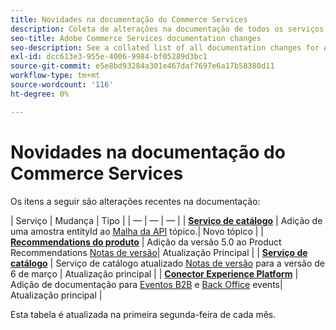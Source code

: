 ```yaml
---
title: Novidades na documentação do Commerce Services
description: Coleta de alterações na documentação de todos os serviços do Commerce
seo-title: Adobe Commerce Services documentation changes
seo-description: See a collated list of all documentation changes for Adobe Commerce Services and integration services.
exl-id: dcc613e3-955e-4006-9984-bf05289d3bc1
source-git-commit: e5e8bd93284a301e467daf7697e6a17b58380d11
workflow-type: tm+mt
source-wordcount: '116'
ht-degree: 0%

---
```


# Novidades na documentação do Commerce Services

Os itens a seguir são alterações recentes na documentação:

| Serviço | Mudança | Tipo | | — | — | — | | [**Serviço de catálogo**](../catalog-service/guide-overview.md) | Adição de uma amostra entityId ao [Malha da API](../catalog-service/mesh.md) tópico.| Novo tópico | | [**Recommendations do produto**](../product-recommendations/guide-overview.md) | Adição da versão 5.0 ao Product Recommendations [Notas de versão](../product-recommendations/release-notes.md)| Atualização Principal | | [**Serviço de catálogo**](../catalog-service/guide-overview.md) | Serviço de catálogo atualizado [Notas de versão](../catalog-service/release-notes.md) para a versão de 6 de março | Atualização principal | | [**Conector Experience Platform**](../experience-platform-connector/overview.md) | Adição de documentação para [Eventos B2B](https://experienceleague.adobe.com/docs/commerce-merchant-services/experience-platform-connector/event-forwarding/events.html#b2b-events) e [Back Office](https://experienceleague.adobe.com/docs/commerce-merchant-services/experience-platform-connector/event-forwarding/events.html#back-office-events) events| Atualização principal |

Esta tabela é atualizada na primeira segunda-feira de cada mês.
